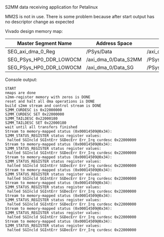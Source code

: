 S2MM data receiving application for Petalinux

MM2S is not in use.
There is some problem because after start output has no descriptor change as expected

Vivado design memory map:

| Master Segment Name | Address Space | Slave Segment | Offset	| Range |
| --- | --- | --- | --- | --- |
| SEG_axi_dma_0_Reg | /PSys/Data | /axi_dma_0/S_AXI_LITE/Reg | 0x40400000 | 64K |
| SEG_PSys_HP0_DDR_LOWOCM | /axi_dma_0/Data_S2MM | /PSys/S_AXI_HP0/HP0_DDR_LOWOCM | 0x00000000 | 512M |
| SEG_PSys_HP0_DDR_LOWOCM | /axi_dma_0/Data_SG | /PSys/S_AXI_HP0/HP0_DDR_LOWOCM | 0x00000000 | 512M | 

Console output:

```console
START
nmaps are done
s2mm-register memory with zeros is DONE
reset and halt all dma operations is DONE
build s2mm stream and control stream is DONE
S2MM_CURDESC is 0x22000000
S2MM_CURDESC SET 0x22000000
S2MM_TAILDESC 0x22000180
S2MM_TAILDESC SET 0x22000180
wait until all transfers finished
Stream to memory-mapped status (0x00014509@0x34):
S2MM_STATUS_REGISTER status register values:
 halted SGIncld SGIntErr SGDecErr Err_Irq curdesc 0x22000000
Stream to memory-mapped status (0x00014509@0x34):
S2MM_STATUS_REGISTER status register values:
 halted SGIncld SGIntErr SGDecErr Err_Irq curdesc 0x22000000
Stream to memory-mapped status (0x00014509@0x34):
S2MM_STATUS_REGISTER status register values:
 halted SGIncld SGIntErr SGDecErr Err_Irq curdesc 0x22000000
Stream to memory-mapped status (0x00014509@0x34):
S2MM_STATUS_REGISTER status register values:
 halted SGIncld SGIntErr SGDecErr Err_Irq curdesc 0x22000000
Stream to memory-mapped status (0x00014509@0x34):
S2MM_STATUS_REGISTER status register values:
 halted SGIncld SGIntErr SGDecErr Err_Irq curdesc 0x22000000
Stream to memory-mapped status (0x00014509@0x34):
S2MM_STATUS_REGISTER status register values:
 halted SGIncld SGIntErr SGDecErr Err_Irq curdesc 0x22000000
Stream to memory-mapped status (0x00014509@0x34):
S2MM_STATUS_REGISTER status register values:
 halted SGIncld SGIntErr SGDecErr Err_Irq curdesc 0x22000000
Stream to memory-mapped status (0x00014509@0x34):
S2MM_STATUS_REGISTER status register values:
 halted SGIncld SGIntErr SGDecErr Err_Irq curdesc 0x22000000
 ```

